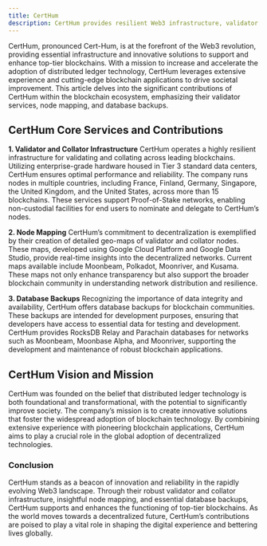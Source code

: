 ```yaml
---
title: CertHum
description: CertHum provides resilient Web3 infrastructure, validator services, node mapping, and database backups for top-tier blockchains globally.
---
```


CertHum, pronounced Cert-Hum, is at the forefront of the Web3 revolution, providing essential infrastructure and innovative solutions to support and enhance top-tier blockchains. With a mission to increase and accelerate the adoption of distributed ledger technology, CertHum leverages extensive experience and cutting-edge blockchain applications to drive societal improvement. This article delves into the significant contributions of CertHum within the blockchain ecosystem, emphasizing their validator services, node mapping, and database backups.

## CertHum Core Services and Contributions

**1. Validator and Collator Infrastructure**
CertHum operates a highly resilient infrastructure for validating and collating across leading blockchains. Utilizing enterprise-grade hardware housed in Tier 3 standard data centers, CertHum ensures optimal performance and reliability. The company runs nodes in multiple countries, including France, Finland, Germany, Singapore, the United Kingdom, and the United States, across more than 15 blockchains. These services support Proof-of-Stake networks, enabling non-custodial facilities for end users to nominate and delegate to CertHum’s nodes.

**2. Node Mapping**
CertHum’s commitment to decentralization is exemplified by their creation of detailed geo-maps of validator and collator nodes. These maps, developed using Google Cloud Platform and Google Data Studio, provide real-time insights into the decentralized networks. Current maps available include Moonbeam, Polkadot, Moonriver, and Kusama. These maps not only enhance transparency but also support the broader blockchain community in understanding network distribution and resilience.

**3. Database Backups**
Recognizing the importance of data integrity and availability, CertHum offers database backups for blockchain communities. These backups are intended for development purposes, ensuring that developers have access to essential data for testing and development. CertHum provides RocksDB Relay and Parachain databases for networks such as Moonbeam, Moonbase Alpha, and Moonriver, supporting the development and maintenance of robust blockchain applications.

## CertHum Vision and Mission
CertHum was founded on the belief that distributed ledger technology is both foundational and transformational, with the potential to significantly improve society. The company’s mission is to create innovative solutions that foster the widespread adoption of blockchain technology. By combining extensive experience with pioneering blockchain applications, CertHum aims to play a crucial role in the global adoption of decentralized technologies.

### Conclusion
CertHum stands as a beacon of innovation and reliability in the rapidly evolving Web3 landscape. Through their robust validator and collator infrastructure, insightful node mapping, and essential database backups, CertHum supports and enhances the functioning of top-tier blockchains. As the world moves towards a decentralized future, CertHum’s contributions are poised to play a vital role in shaping the digital experience and bettering lives globally.
